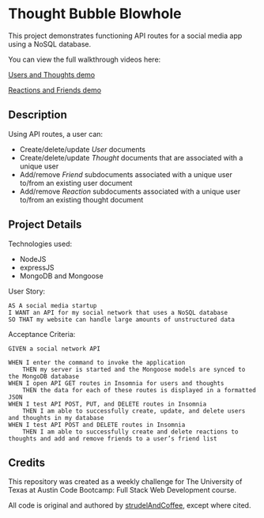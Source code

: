 # Thought Bubble Blowhole

This project demonstrates functioning API routes for a social media app using a NoSQL database.

You can view the full walkthrough videos here: 

[Users and Thoughts demo](https://drive.google.com/file/d/1p1eTLF60LpsoZAaKBMA7V9R0m_sTqfys/view?usp=sharing)

[Reactions and Friends demo](https://drive.google.com/file/d/16I5PV7IHIL-JGsIGM-dIHpSOQZPXuAti/view?usp=sharing)

## Description

Using API routes, a user can:
- Create/delete/update _User_ documents
- Create/delete/update _Thought_ documents that are associated with a unique user
- Add/remove _Friend_ subdocuments associated with a unique user to/from an existing user document
- Add/remove _Reaction_ subdocuments associated with a unique user to/from an existing thought document

## Project Details

Technologies used:
- NodeJS
- expressJS
- MongoDB and Mongoose


User Story:
```
AS A social media startup
I WANT an API for my social network that uses a NoSQL database
SO THAT my website can handle large amounts of unstructured data
```

Acceptance Criteria:
```
GIVEN a social network API

WHEN I enter the command to invoke the application
    THEN my server is started and the Mongoose models are synced to the MongoDB database
WHEN I open API GET routes in Insomnia for users and thoughts
    THEN the data for each of these routes is displayed in a formatted JSON
WHEN I test API POST, PUT, and DELETE routes in Insomnia
    THEN I am able to successfully create, update, and delete users and thoughts in my database
WHEN I test API POST and DELETE routes in Insomnia
    THEN I am able to successfully create and delete reactions to thoughts and add and remove friends to a user’s friend list
```

## Credits

This repository was created as a weekly challenge for The University of Texas at Austin Code Bootcamp: Full Stack Web Development course.

All code is original and authored by [strudelAndCoffee](https://github.com/strudelAndCoffee), except where cited.